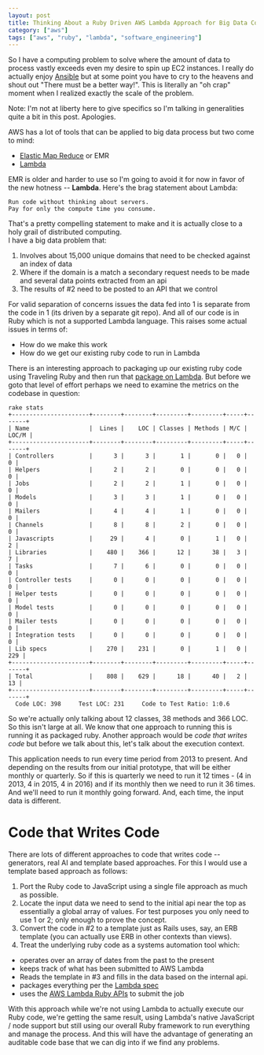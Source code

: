 ```yaml
---
layout: post
title: Thinking About a Ruby Driven AWS Lambda Approach for Big Data Computing
category: ["aws"]
tags: ["aws", "ruby", "lambda", "software_engineering"]
---
```

So I have a computing problem to solve where the amount of data to process vastly exceeds even my desire to spin up EC2 instances.  I really do actually enjoy [Ansible](https://fuzzygroup.github.io/blog/tag.html#ansible) but at some point you have to cry to the heavens and shout out "There must be a better way!".  This is literally an "oh crap" moment when I realized exactly the scale of the problem.  

Note: I'm not at liberty here to give specifics so I'm talking in generalities quite a bit in this post.  Apologies.

AWS has a lot of tools that can be applied to big data process but two come to mind:

* [Elastic Map Reduce](https://aws.amazon.com/emr/) or EMR
* [Lambda](https://aws.amazon.com/lambda/)

EMR is older and harder to use so I'm going to avoid it for now in favor of the new hotness -- **Lambda**.  Here's the brag statement about Lambda:

    Run code without thinking about servers.
    Pay for only the compute time you consume.

That's a pretty compelling statement to make and it is actually close to a holy grail of distributed computing.  
I have a big data problem that:

1. Involves about 15,000 unique domains that need to be checked against an index of data
2. Where if the domain is a match a secondary request needs to be made and several data points extracted from an api
3. The results of #2 need to be posted to an API that we control

For valid separation of concerns issues the data fed into 1 is separate from the code in 1 (its driven by a separate git repo).  And all of our code is in Ruby which is not a supported Lambda language.  This raises some actual issues in terms of: 

* How do we make this work
* How do we get our existing ruby code to run in Lambda

There is an interesting approach to packaging up our existing ruby code using Traveling Ruby and then run that [package on Lambda](https://www.krautcomputing.com/blog/2016/02/29/how-to-run-ruby-scripts-on-aws-lambda-using-ansible/).  But before we goto that level of effort perhaps we need to examine the metrics on the codebase in question:

    rake stats
    +----------------------+--------+--------+---------+---------+-----+-------+
    | Name                 |  Lines |    LOC | Classes | Methods | M/C | LOC/M |
    +----------------------+--------+--------+---------+---------+-----+-------+
    | Controllers          |      3 |      3 |       1 |       0 |   0 |     0 |
    | Helpers              |      2 |      2 |       0 |       0 |   0 |     0 |
    | Jobs                 |      2 |      2 |       1 |       0 |   0 |     0 |
    | Models               |      3 |      3 |       1 |       0 |   0 |     0 |
    | Mailers              |      4 |      4 |       1 |       0 |   0 |     0 |
    | Channels             |      8 |      8 |       2 |       0 |   0 |     0 |
    | Javascripts          |     29 |      4 |       0 |       1 |   0 |     2 |
    | Libraries            |    480 |    366 |      12 |      38 |   3 |     7 |
    | Tasks                |      7 |      6 |       0 |       0 |   0 |     0 |
    | Controller tests     |      0 |      0 |       0 |       0 |   0 |     0 |
    | Helper tests         |      0 |      0 |       0 |       0 |   0 |     0 |
    | Model tests          |      0 |      0 |       0 |       0 |   0 |     0 |
    | Mailer tests         |      0 |      0 |       0 |       0 |   0 |     0 |
    | Integration tests    |      0 |      0 |       0 |       0 |   0 |     0 |
    | Lib specs            |    270 |    231 |       0 |       1 |   0 |   229 |
    +----------------------+--------+--------+---------+---------+-----+-------+
    | Total                |    808 |    629 |      18 |      40 |   2 |    13 |
    +----------------------+--------+--------+---------+---------+-----+-------+
      Code LOC: 398     Test LOC: 231     Code to Test Ratio: 1:0.6
      
So we're actually only talking about 12 classes, 38 methods and 366 LOC.  So this isn't large at all.  We know that one approach to running this is running it as packaged ruby.  Another approach would be *code that writes code* but before we talk about this, let's talk about the execution context.

This application needs to run every time period from 2013 to present.  And depending on the results from our initial prototype, that will be either monthly or quarterly.  So if this is quarterly we need to run it 12 times - (4 in 2013, 4 in 2015, 4 in 2016) and if its monthly then we need to run it 36 times.  And we'll need to run it monthly going forward.  And, each time, the input data is different.

# Code that Writes Code

There are lots of different approaches to code that writes code -- generators, real AI and template based approaches.  For this I would use a template based approach as follows:

1.  Port the Ruby code to JavaScript using a single file approach as much as possible.  
2.  Locate the input data we need to send to the initial api near the top as essentially a global array of values.  For test purposes you only need to use 1 or 2; only enough to prove the concept.
3.  Convert the code in #2 to a template just as Rails uses, say, an ERB template (you can actually use ERB in other contexts than views).
4.  Treat the underlying ruby code as a systems automation tool which:

* operates over an array of dates from the past to the present
* keeps track of what has been submitted to AWS Lambda
* Reads the template in #3 and fills in the data based on the internal api.  
* packages everything per the [Lambda spec](http://docs.aws.amazon.com/lambda/latest/dg/nodejs-create-deployment-pkg.html)
* uses the [AWS Lambda Ruby APIs](http://docs.aws.amazon.com/sdkforruby/api/Aws/Lambda/Client.html) to submit the job

With this approach while we're not using Lambda to actually execute our Ruby code, we're getting the same result, using Lambda's native JavaScript / node support but still using our overall Ruby framework to run everything and manage the process.  And this will have the advantage of generating an auditable code base that we can dig into if we find any problems.